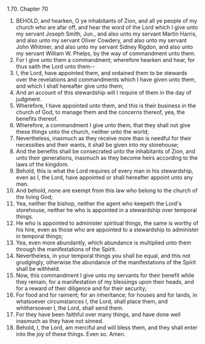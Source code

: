 1.70. Chapter 70
1. BEHOLD, and hearken, O ye inhabitants of Zion, and all ye people of my church who are afar off, and hear the word of the Lord which I give unto my servant Joseph Smith, Jun., and also unto my servant Martin Harris, and also unto my servant Oliver Cowdery, and also unto my servant John Whitmer, and also unto my servant Sidney Rigdon, and also unto my servant William W. Phelps, by the way of commandment unto them.
2. For I give unto them a commandment; wherefore hearken and hear, for thus saith the Lord unto them--
3. I, the Lord, have appointed them, and ordained them to be stewards over the revelations and commandments which I have given unto them, and which I shall hereafter give unto them;
4. And an account of this stewardship will I require of them in the day of judgment.
5. Wherefore, I have appointed unto them, and this is their business in the church of God, to manage them and the concerns thereof, yea, the benefits thereof.
6. Wherefore, a commandment I give unto them, that they shall not give these things unto the church, neither unto the world;
7. Nevertheless, inasmuch as they receive more than is needful for their necessities and their wants, it shall be given into my storehouse;
8. And the benefits shall be consecrated unto the inhabitants of Zion, and unto their generations, inasmuch as they become heirs according to the laws of the kingdom.
9. Behold, this is what the Lord requires of every man in his stewardship, even as I, the Lord, have appointed or shall hereafter appoint unto any man.
10. And behold, none are exempt from this law who belong to the church of the living God;
11. Yea, neither the bishop, neither the agent who keepeth the Lord's storehouse, neither he who is appointed in a stewardship over temporal things.
12. He who is appointed to administer spiritual things, the same is worthy of his hire, even as those who are appointed to a stewardship to administer in temporal things;
13. Yea, even more abundantly, which abundance is multiplied unto them through the manifestations of the Spirit.
14. Nevertheless, in your temporal things you shall be equal, and this not grudgingly, otherwise the abundance of the manifestations of the Spirit shall be withheld.
15. Now, this commandment I give unto my servants for their benefit while they remain, for a manifestation of my blessings upon their heads, and for a reward of their diligence and for their security;
16. For food and for raiment; for an inheritance; for houses and for lands, in whatsoever circumstances I, the Lord, shall place them, and whithersoever I, the Lord, shall send them.
17. For they have been faithful over many things, and have done well inasmuch as they have not sinned.
18. Behold, I, the Lord, am merciful and will bless them, and they shall enter into the joy of these things. Even so. Amen.

